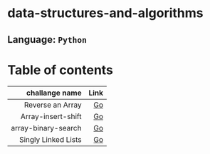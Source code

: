# data-structures-and-algorithms

## Language: `Python`

# Table of contents

|challange name|Link|
|-----:|-----:|
Reverse an Array|[Go](code_challenges/array-reverse/README.md)
Array-insert-shift|[Go](code_challenges/array-insert-shift/README.md)
array-binary-search|[Go](code_challenges/array-binary-search/README.md)
Singly Linked Lists|[Go](code_challenges/Singly-Linked-Lists/README.md)




